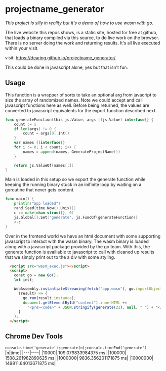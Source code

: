 # projectname_generator
_This project is silly in reality but it's a demo of how to use wasm with go._

The live website this repos shows, is a static site, hosted for free at github, that loads a binary compiled via this source, to do live work on the browser.  There is no server doing the work and returning results.  It's all live executed within your visit.

visit: https://dearing.github.io/projectname_generator/

This could be done in javascript alone, yes but that isn't fun.

## Usage

This function is a wrapper of sorts to take an optional arg from javacript to size the array of randomized names.  Note we could accept and call javascript functions here as well.  Before being returned, the values are converted to javascript equivalents for the export function described next.


```go
func generateFunction(this js.Value, args []js.Value) interface{} {
	count := 1
	if len(args) != 0 {
		count = args[0].Int()
	}
	var names []interface{}
	for i := 0; i < count; i++ {
		names = append(names, GenerateProjectName())
	}

	return js.ValueOf(names[:])
}
```

Main is loaded in this setup so we export the generate function while keeping the running binary stuck in an inifinite loop by waiting on a goroutine that never gets content.

```go
func main() {
	println("app loaded")
	rand.Seed(time.Now().Unix())
	c := make(chan struct{}, 0)
	js.Global().Set("generate", js.FuncOf(generateFunction))
	<-c
}
```

Over in the frontend world we have an html document with some supporting javascript to interact with the wasm binary.  The wasm binary is loaded along with a javascript package provided by the go team.  With this, the generate function is availiable to javascript to call with cleaned up results that we simply print out to the a div with some styling.

```html
  <script src="wasm_exec.js"></script>
  <script>
    const go = new Go();
    let inst;

    WebAssembly.instantiateStreaming(fetch("app.wasm"), go.importObject).then(
      (result) => {
        go.run(result.instance);
        document.getElementById("content").innerHTML +=
          "<pre><code>" + JSON.stringify(generate(21), null, " ") + "</code></pre>";
      }
    );
  </script>
```

## Chrome Dev Tools

`console.time('generate');generate(n);console.timeEnd('generate')`
|n|time|
|---|----|
|10000| 109.079833984375 ms|
|100000|  1508.261962890625 ms|
|1000000|  9836.356201171875 ms|
|10000000|  149811.64013671875 ms|

